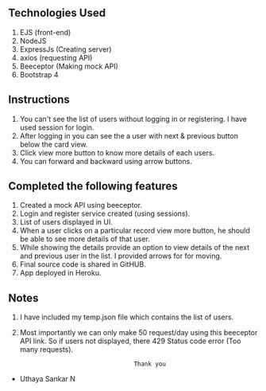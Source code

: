 Technologies Used
-----------------------
1. EJS (front-end)
2. NodeJS
3. ExpressJs (Creating server)
4. axios (requesting API)
5. Beeceptor (Making mock API)
6. Bootstrap 4


Instructions
--------------
1. You can't see the list of users without logging in or registering. I have used session for login.
2. After logging in you can see the a user with next & previous button below the card view.
3. Click view more button to know more details of each users.
4. You can forward and backward using arrow buttons.

Completed the following features
------------------------------------
1. Created a mock API using beeceptor.
2. Login and register service created (using sessions).
3. List of users displayed in UI.
4. When a user clicks on a particular record view more button, he should be able to see more details of that user.
5. While showing the details provide an option to view details of the next and previous user in the list. I provided
   arrows for for moving.
6. Final source code is shared in GitHUB.
7. App deployed in Heroku.


Notes
-----
1. I have included my temp.json file which contains the list of users.
2. Most importantly we can only make 50 request/day using this beeceptor API link. So if users not displayed, there
   429 Status code error (Too many requests).

                                       Thank you

- Uthaya Sankar N

